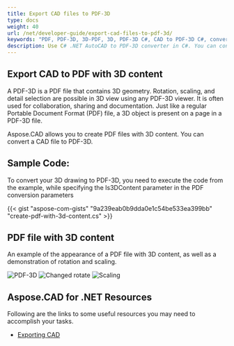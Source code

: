 ```yaml
---
title: Export CAD files to PDF-3D
type: docs
weight: 40
url: /net/developer-guide/export-cad-files-to-pdf-3d/
keywords: "PDF, PDF-3D, 3D-PDF, 3D, PDF-3D C#, CAD to PDF-3D C#, convert AutoCAD, convert autocad to pdf-3d"
description: Use C# .NET AutoCAD to PDF-3D converter in C#. You can convert 3D model to PDF-3D in C# .NET as well.
---
```


## **Export CAD to PDF with 3D content**

A PDF-3D is a PDF file that contains 3D geometry. Rotation, scaling, and detail selection are possible in 3D view using any PDF-3D viewer. It is often used for collaboration, sharing and documentation. Just like a regular Portable Document Format (PDF) file, a 3D object is present on a page in a PDF-3D file.

Aspose.CAD allows you to create PDF files with 3D content. You can convert a CAD file to PDF-3D.

## **Sample Code:**

To convert your 3D drawing to PDF-3D, you need to execute the code from the example, while specifying the Is3DContent parameter in the PDF conversion parameters

{{< gist "aspose-com-gists" "9a239eab0b9dda0e1c54be533ea399bb" "create-pdf-with-3d-content.cs" >}}

## **PDF file with 3D content**

An example of the appearance of a PDF file with 3D content, as well as a demonstration of rotation and scaling.

![PDF-3D](/cad/_assets/guide/pdf-3d/result.png)
![Changed rotate](/cad/_assets/guide/pdf-3d/rotate.png)
![Scaling](/cad/_assets/guide/pdf-3d/scaling.png)

## **Aspose.CAD for .NET Resources**

Following are the links to some useful resources you may need to accomplish your tasks.

- [Exporting CAD](/cad/net/exporting-cad/)